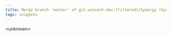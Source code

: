 ```yaml
---
title: Merge branch 'master' of git.wincent.dev:[filtered]/Synergy (Synergy, 7bc11aa)
tags: snippets
---
```


&lt;unknown&gt;

